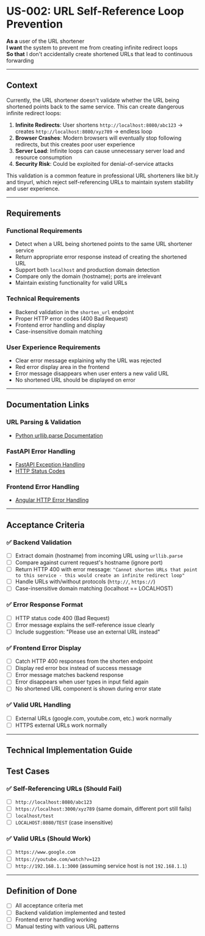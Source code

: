 # US-002: URL Self-Reference Loop Prevention

**As a** user of the URL shortener  
**I want** the system to prevent me from creating infinite redirect loops  
**So that** I don't accidentally create shortened URLs that lead to continuous forwarding

---

## Context

Currently, the URL shortener doesn't validate whether the URL being shortened points back to the same service. This can create dangerous infinite redirect loops:

1. **Infinite Redirects**: User shortens `http://localhost:8080/abc123` → creates `http://localhost:8080/xyz789` → endless loop
2. **Browser Crashes**: Modern browsers will eventually stop following redirects, but this creates poor user experience
3. **Server Load**: Infinite loops can cause unnecessary server load and resource consumption
4. **Security Risk**: Could be exploited for denial-of-service attacks

This validation is a common feature in professional URL shorteners like bit.ly and tinyurl, which reject self-referencing URLs to maintain system stability and user experience.

---

## Requirements

### Functional Requirements

- Detect when a URL being shortened points to the same URL shortener service
- Return appropriate error response instead of creating the shortened URL
- Support both `localhost` and production domain detection
- Compare only the domain (hostname); ports are irrelevant
- Maintain existing functionality for valid URLs

### Technical Requirements

- Backend validation in the `shorten_url` endpoint
- Proper HTTP error codes (400 Bad Request)
- Frontend error handling and display
- Case-insensitive domain matching

### User Experience Requirements

- Clear error message explaining why the URL was rejected
- Red error display area in the frontend
- Error message disappears when user enters a new valid URL
- No shortened URL should be displayed on error

---

## Documentation Links

### URL Parsing & Validation

- [Python urllib.parse Documentation](https://docs.python.org/3/library/urllib.parse.html)

### FastAPI Error Handling

- [FastAPI Exception Handling](https://fastapi.tiangolo.com/tutorial/handling-errors/)
- [HTTP Status Codes](https://developer.mozilla.org/en-US/docs/Web/HTTP/Status)

### Frontend Error Handling

- [Angular HTTP Error Handling](https://angular.io/guide/http#error-handling)

---

## Acceptance Criteria

### ✅ Backend Validation

- [ ] Extract domain (hostname) from incoming URL using `urllib.parse`
- [ ] Compare against current request's hostname (ignore port)
- [ ] Return HTTP 400 with error message: `"Cannot shorten URLs that point to this service - this would create an infinite redirect loop"`
- [ ] Handle URLs with/without protocols (`http://`, `https://`)
- [ ] Case-insensitive domain matching (localhost == LOCALHOST)

### ✅ Error Response Format

- [ ] HTTP status code 400 (Bad Request)
- [ ] Error message explains the self-reference issue clearly
- [ ] Include suggestion: "Please use an external URL instead"

### ✅ Frontend Error Display

- [ ] Catch HTTP 400 responses from the shorten endpoint
- [ ] Display red error box instead of success message
- [ ] Error message matches backend response
- [ ] Error disappears when user types in input field again
- [ ] No shortened URL component is shown during error state

### ✅ Valid URL Handling

- [ ] External URLs (google.com, youtube.com, etc.) work normally
- [ ] HTTPS external URLs work normally

---

## Technical Implementation Guide

## Test Cases

### ✅ Self-Referencing URLs (Should Fail)

- [ ] `http://localhost:8080/abc123`
- [ ] `https://localhost:3000/xyz789` (same domain, different port still fails)
- [ ] `localhost/test`
- [ ] `LOCALHOST:8080/TEST` (case insensitive)

### ✅ Valid URLs (Should Work)

- [ ] `https://www.google.com`
- [ ] `https://youtube.com/watch?v=123`
- [ ] `http://192.168.1.1:3000` (assuming service host is not `192.168.1.1`)

---

## Definition of Done

- [ ] All acceptance criteria met
- [ ] Backend validation implemented and tested
- [ ] Frontend error handling working
- [ ] Manual testing with various URL patterns
